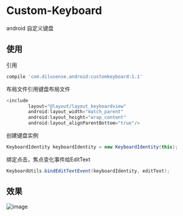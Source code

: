 # Custom-Keyboard

android 自定义键盘

## 使用

引用
``` gradle
compile 'com.dilusense.android:customkeyboard:1.1'
```

布局文件引用键盘布局文件
``` java
<include
        layout="@layout/layout_keyboardview"
        android:layout_width="match_parent"
        android:layout_height="wrap_content"
        android:layout_alignParentBottom="true"/>
```

创建键盘实例
``` java
KeyboardIdentity keyboardIdentity = new KeyboardIdentity(this);
```

绑定点击，焦点变化事件给EditText
``` java
KeyboardUtils.bindEditTextEvent(keyboardIdentity, editText);
```

## 效果
![image](https://github.com/kuangch/custom-keyboard/blob/master/screen.gif)
